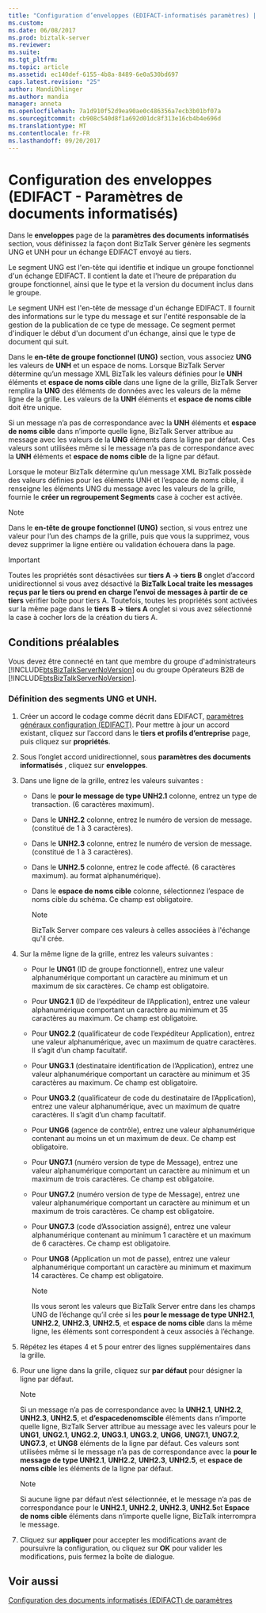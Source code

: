```yaml
---
title: "Configuration d’enveloppes (EDIFACT-informatisés paramètres) | Documents Microsoft"
ms.custom: 
ms.date: 06/08/2017
ms.prod: biztalk-server
ms.reviewer: 
ms.suite: 
ms.tgt_pltfrm: 
ms.topic: article
ms.assetid: ec140def-6155-4b8a-8489-6e0a530bd697
caps.latest.revision: "25"
author: MandiOhlinger
ms.author: mandia
manager: anneta
ms.openlocfilehash: 7a1d910f52d9ea90ae0c486356a7ecb3b01bf07a
ms.sourcegitcommit: cb908c540d8f1a692d01dc8f313e16cb4b4e696d
ms.translationtype: MT
ms.contentlocale: fr-FR
ms.lasthandoff: 09/20/2017
---
```

# <a name="configuring-envelopes-edifact-transaction-set-settings"></a>Configuration des enveloppes (EDIFACT - Paramètres de documents informatisés)
Dans le **enveloppes** page de la **paramètres des documents informatisés** section, vous définissez la façon dont BizTalk Server génère les segments UNG et UNH pour un échange EDIFACT envoyé au tiers.  
  
 Le segment UNG est l'en-tête qui identifie et indique un groupe fonctionnel d'un échange EDIFACT. Il contient la date et l'heure de préparation du groupe fonctionnel, ainsi que le type et la version du document inclus dans le groupe.  
  
 Le segment UNH est l'en-tête de message d'un échange EDIFACT. Il fournit des informations sur le type du message et sur l'entité responsable de la gestion de la publication de ce type de message. Ce segment permet d'indiquer le début d'un document d'un échange, ainsi que le type de document qui suit.  
  
 Dans le **en-tête de groupe fonctionnel (UNG)** section, vous associez **UNG** les valeurs de **UNH** et un espace de noms. Lorsque BizTalk Server détermine qu’un message XML BizTalk les valeurs définies pour le **UNH** éléments et **espace de noms cible** dans une ligne de la grille, BizTalk Server remplira la **UNG** des éléments de données avec les valeurs de la même ligne de la grille. Les valeurs de la **UNH** éléments et **espace de noms cible** doit être unique.  
  
 Si un message n’a pas de correspondance avec la **UNH** éléments et **espace de noms cible** dans n’importe quelle ligne, BizTalk Server attribue au message avec les valeurs de la **UNG** éléments dans la ligne par défaut. Ces valeurs sont utilisées même si le message n’a pas de correspondance avec la **UNH** éléments et **espace de noms cible** de la ligne par défaut.  
  
 Lorsque le moteur BizTalk détermine qu’un message XML BizTalk possède des valeurs définies pour les éléments UNH et l’espace de noms cible, il renseigne les éléments UNG du message avec les valeurs de la grille, fournie le **créer un regroupement Segments** case à cocher est activée.  
  
> [!NOTE]
>  Dans le **en-tête de groupe fonctionnel (UNG)** section, si vous entrez une valeur pour l’un des champs de la grille, puis que vous la supprimez, vous devez supprimer la ligne entière ou validation échouera dans la page.  
  
> [!IMPORTANT]
>  Toutes les propriétés sont désactivées sur **tiers A -> tiers B** onglet d’accord unidirectionnel si vous avez désactivé la **BizTalk Local traite les messages reçus par le tiers ou prend en charge l’envoi de messages à partir de ce tiers** vérifier boîte pour tiers A. Toutefois, toutes les propriétés sont activées sur la même page dans le **tiers B -> tiers A** onglet si vous avez sélectionné la case à cocher lors de la création du tiers A.  
  
## <a name="prerequisites"></a>Conditions préalables  
 Vous devez être connecté en tant que membre du groupe d'administrateurs [!INCLUDE[btsBizTalkServerNoVersion](../includes/btsbiztalkservernoversion-md.md)] ou du groupe Opérateurs B2B de  [!INCLUDE[btsBizTalkServerNoVersion](../includes/btsbiztalkservernoversion-md.md)].  
  
### <a name="to-define-the-ung-and-unh-segments"></a>Définition des segments UNG et UNH.  
  
1.  Créer un accord le codage comme décrit dans EDIFACT, [paramètres généraux configuration (EDIFACT)](../core/configuring-general-settings-edifact.md). Pour mettre à jour un accord existant, cliquez sur l’accord dans le **tiers et profils d’entreprise** page, puis cliquez sur **propriétés**.  
  
2.  Sous l’onglet accord unidirectionnel, sous **paramètres des documents informatisés** , cliquez sur **enveloppes**.  
  
3.  Dans une ligne de la grille, entrez les valeurs suivantes :  
  
    -   Dans le **pour le message de type UNH2.1** colonne, entrez un type de transaction. (6 caractères maximum).  
  
    -   Dans le **UNH2.2** colonne, entrez le numéro de version de message. (constitué de 1 à 3 caractères).  
  
    -   Dans le **UNH2.3** colonne, entrez le numéro de version de message. (constitué de 1 à 3 caractères).  
  
    -   Dans le **UNH2.5** colonne, entrez le code affecté. (6 caractères maximum). au format alphanumérique).  
  
    -   Dans le **espace de noms cible** colonne, sélectionnez l’espace de noms cible du schéma. Ce champ est obligatoire.  
  
        > [!NOTE]
        >  BizTalk Server compare ces valeurs à celles associées à l'échange qu'il crée.  
  
4.  Sur la même ligne de la grille, entrez les valeurs suivantes :  
  
    -   Pour le **UNG1** (ID de groupe fonctionnel), entrez une valeur alphanumérique comportant un caractère au minimum et un maximum de six caractères. Ce champ est obligatoire.  
  
    -   Pour **UNG2.1** (ID de l’expéditeur de l’Application), entrez une valeur alphanumérique comportant un caractère au minimum et 35 caractères au maximum. Ce champ est obligatoire.  
  
    -   Pour **UNG2.2** (qualificateur de code l’expéditeur Application), entrez une valeur alphanumérique, avec un maximum de quatre caractères. Il s’agit d’un champ facultatif.  
  
    -   Pour **UNG3.1** (destinataire identification de l’Application), entrez une valeur alphanumérique comportant un caractère au minimum et 35 caractères au maximum. Ce champ est obligatoire.  
  
    -   Pour **UNG3.2** (qualificateur de code du destinataire de l’Application), entrez une valeur alphanumérique, avec un maximum de quatre caractères. Il s’agit d’un champ facultatif.  
  
    -   Pour **UNG6** (agence de contrôle), entrez une valeur alphanumérique contenant au moins un et un maximum de deux. Ce champ est obligatoire.  
  
    -   Pour **UNG7.1** (numéro version de type de Message), entrez une valeur alphanumérique comportant un caractère au minimum et un maximum de trois caractères. Ce champ est obligatoire.  
  
    -   Pour **UNG7.2** (numéro version de type de Message), entrez une valeur alphanumérique comportant un caractère au minimum et un maximum de trois caractères. Ce champ est obligatoire.  
  
    -   Pour **UNG7.3** (code d’Association assigné), entrez une valeur alphanumérique contenant au minimum 1 caractère et un maximum de 6 caractères. Ce champ est obligatoire.  
  
    -   Pour **UNG8** (Application un mot de passe), entrez une valeur alphanumérique comportant un caractère au minimum et maximum 14 caractères. Ce champ est obligatoire.  
  
        > [!NOTE]
        >  Ils vous seront les valeurs que BizTalk Server entre dans les champs UNG de l’échange qu’il crée si les **pour le message de type UNH2.1**, **UNH2.2**, **UNH2.3**,  **UNH2.5**, et **espace de noms cible** dans la même ligne, les éléments sont correspondent à ceux associés à l’échange.  
  
5.  Répétez les étapes 4 et 5 pour entrer des lignes supplémentaires dans la grille.  
  
6.  Pour une ligne dans la grille, cliquez sur **par défaut** pour désigner la ligne par défaut.  
  
    > [!NOTE]
    >  Si un message n’a pas de correspondance avec la **UNH2.1**, **UNH2.2**, **UNH2.3**, **UNH2.5**, et **d’espacedenomscible** éléments dans n’importe quelle ligne, BizTalk Server attribue au message avec les valeurs pour le **UNG1**, **UNG2.1**, **UNG2.2**,  **UNG3.1**, **UNG3.2**, **UNG6**, **UNG7.1**, **UNG7.2**, **UNG7.3**, et **UNG8** éléments de la ligne par défaut. Ces valeurs sont utilisées même si le message n’a pas de correspondance avec la **pour le message de type UNH2.1**, **UNH2.2**, **UNH2.3**, **UNH2.5**, et **espace de noms cible** les éléments de la ligne par défaut.  
  
    > [!NOTE]
    >  Si aucune ligne par défaut n’est sélectionnée, et le message n’a pas de correspondance pour le **UNH2.1**, **UNH2.2**, **UNH2.3**, **UNH2.5**et **Espace de noms cible** éléments dans n’importe quelle ligne, BizTalk interrompra le message.  
  
7.  Cliquez sur **appliquer** pour accepter les modifications avant de poursuivre la configuration, ou cliquez sur **OK** pour valider les modifications, puis fermez la boîte de dialogue.  
  
## <a name="see-also"></a>Voir aussi  
 [Configuration des documents informatisés (EDIFACT) de paramètres](../core/configuring-transaction-set-settings-edifact.md)